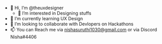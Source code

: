 - 👋 Hi, I’m @theuxdesigner
  - 👀 I’m interested in Designing stuffs
- 🌱 I’m currently learning UX Design
- 💞️ I’m looking to collaborate with Devlopers on Hackathons
- 📫 You can Reach me via nishasuruthi1030@gmail.com or via Discord Nisha#4406

<!---
theuxdesigner/theuxdesigner is a ✨ special ✨ repository because its `README.md` (this file) appears on your GitHub profile.
You can click the Preview link to take a look at your changes.
--->
